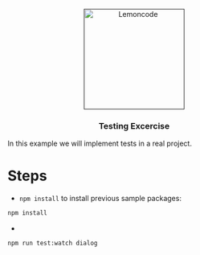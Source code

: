 <p align="center">
  <a href="" rel="noopener">
 <img width=200px height=200px src="https://images.squarespace-cdn.com/content/v1/56cdb491a3360cdd18de5e16/1536155167931-3JJ7O74IM4QP88L0RQS9/3_200.png?format=400w" alt="Lemoncode"></a>
</p>

<h3 align="center">Testing Excercise</h3>

In this example we will implement tests in a real project.
# Steps
- `npm install` to install previous sample packages:

```bash
npm install
```
- 
```bash
npm run test:watch dialog
```